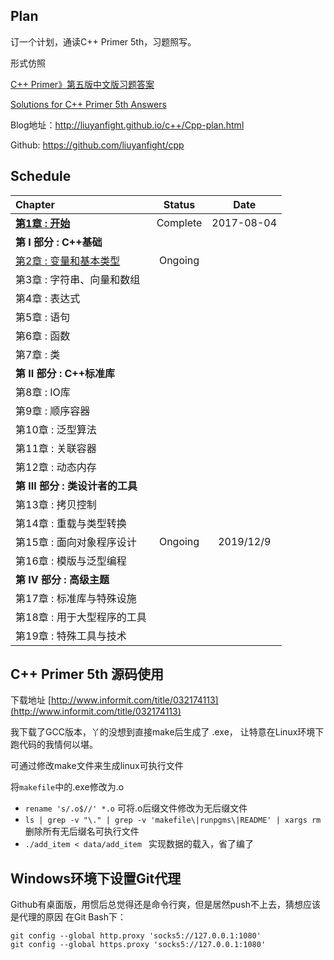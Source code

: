 ## Plan

订一个计划，通读C++ Primer 5th，习题照写。

形式仿照

[C++ Primer》第五版中文版习题答案](https://github.com/huangmingchuan/Cpp_Primer_Answers)

[Solutions for C++ Primer 5th Answers](https://github.com/pezy/CppPrimer)

Blog地址：http://liuyanfight.github.io/c++/Cpp-plan.html

Github: https://github.com/liuyanfight/cpp

## Schedule

| Chapter                                  |  Status  |    Date    |
| :--------------------------------------- | :------: | :--------: |
| **[第1章 : 开始](http://liuyanfight.github.io/c++/Cpp-ch01.html)** | Complete | 2017-08-04 |
| **第 I 部分 : C++基础**                       |          |            |
| [第2章 : 变量和基本类型](http://liuyanfight.github.io/c++/Cpp-ch02.html) | Ongoing  |            |
| 第3章 : 字符串、向量和数组                          |          |            |
| 第4章 : 表达式                                |          |            |
| 第5章 : 语句                                 |          |            |
| 第6章 : 函数                                 |          |            |
| 第7章 : 类                                  |          |            |
| **第 II 部分 : C++标准库**                     |          |            |
| 第8章 : IO库                                |          |            |
| 第9章 : 顺序容器                               |          |            |
| 第10章 : 泛型算法                              |          |            |
| 第11章 : 关联容器                              |          |            |
| 第12章 : 动态内存                              |          |            |
| **第 III 部分 : 类设计者的工具**                   |          |            |
| 第13章 : 拷贝控制                              |          |            |
| 第14章 : 重载与类型转换                           |          |            |
| 第15章 : 面向对象程序设计                          |  Ongoing        |     2019/12/9       |
| 第16章 : 模版与泛型编程                           |          |            |
| **第 IV 部分 : 高级主题**                       |          |            |
| 第17章 : 标准库与特殊设施                          |          |            |
| 第18章 : 用于大型程序的工具                         |          |            |
| 第19章 : 特殊工具与技术                           |          |            |



## C++ Primer 5th 源码使用

下载地址 [http://www.informit.com/title/032174113](http://www.informit.com/title/032174113) 

我下载了GCC版本，丫的没想到直接make后生成了 .exe， 让特意在Linux环境下跑代码的我情何以堪。

可通过修改make文件来生成linux可执行文件

将`makefile`中的.exe修改为.o

- `rename 's/.o$//' *.o` 可将.o后缀文件修改为无后缀文件
- ``ls | grep -v "\." | grep -v 'makefile\|runpgms\|README' | xargs rm`` 删除所有无后缀名可执行文件
- `./add_item < data/add_item ` 实现数据的载入，省了编了 

## Windows环境下设置Git代理
Github有桌面版，用惯后总觉得还是命令行爽，但是居然push不上去，猜想应该是代理的原因
在Git Bash下：

`git config --global http.proxy 'socks5://127.0.0.1:1080'`  
`git config --global https.proxy 'socks5://127.0.0.1:1080'`
